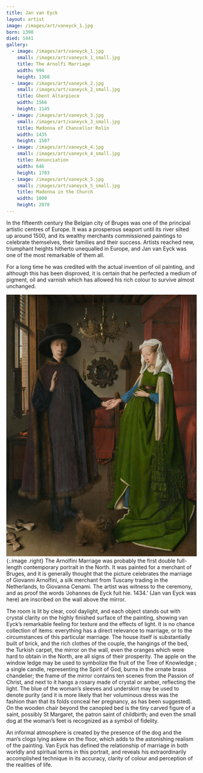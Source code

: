 ```yaml
---
title: Jan van Eyck
layout: artist
image: /images/art/vaneyck_1.jpg
born: 1390
died: 1441
gallery:
  - image: /images/art/vaneyck_1.jpg
    small: /images/art/vaneyck_1_small.jpg
    title: The Arnolfi Marriage
    width: 994
    height: 1360
  - image: /images/art/vaneyck_2.jpg
    small: /images/art/vaneyck_2_small.jpg
    title: Ghent Altarpiece
    width: 1566
    height: 1145
  - image: /images/art/vaneyck_3.jpg
    small: /images/art/vaneyck_3_small.jpg
    title: Madonna of Chancellor Rolin
    width: 1435
    height: 1507
  - image: /images/art/vaneyck_4.jpg
    small: /images/art/vaneyck_4_small.jpg
    title: Annunciation
    width: 646
    height: 1703
  - image: /images/art/vaneyck_5.jpg
    small: /images/art/vaneyck_5_small.jpg
    title: Madonna in the Church
    width: 1000
    height: 2078
---
```


In the fifteenth century the Belgian city of Bruges was one of the principal
artistic centres of Europe. It was a prosperous seaport until its river silted
up around 1500, and its wealthy merchants commissioned paintings to celebrate
themselves, their families and their success. Artists reached new, triumphant
heights hitherto unequalled in Europe, and Jan van Eyck was one of the most
remarkable of them all.

For a long time he was credited with the actual invention of oil painting, and
although this has been disproved, it is certain that he perfected a medium of
pigment, oil and varnish which has allowed his rich colour to survive almost
unchanged.

![The Arnolfi Marriage](/images/art/vaneyck_1.jpg){:.image .right}
The Arnolfini Marriage was probably the first double full-length contemporary
portrait in the North. It was painted for a merchant of Bruges, and it is
generally thought that the picture celebrates the marriage of Giovanni
Arnolfini, a silk merchant from Tuscany trading in the Netherlands, to Giovanna
Cenami. The artist was witness to the ceremony, and as proof the words
‘Johannes de Eyck fuit hie. 1434.’ (Jan van Eyck was here) are inscribed on the
wall above the mirror.

The room is lit by clear, cool daylight, and each object stands out with
crystal clarity on the highly finished surface of the painting, showing van
Eyck’s remarkable feeling for texture and the effects of light. It is no chance
collection of items: everything has a direct relevance to marriage, or to the
circumstances of this particular marriage. The house itself is substantially
built of brick, and the rich clothes of the couple, the hangings of the bed,
the Turkish carpet, the mirror on the wall, even the oranges which were hard to
obtain in the North, are all signs of their prosperity. The apple on the window
ledge may be used to symbolize the fruit of the Tree of Knowledge ; a single
candle, representing the Spirit of God, burns in the ornate brass chandelier;
the frame of the mirror contains ten scenes from the Passion of Christ, and
next to it hangs a rosary made of crystal or amber, reflecting the light. The
blue of the woman’s sleeves and underskirt may be used to denote purity (and it
is more likely that her voluminous dress was the fashion than that its folds
conceal her pregnancy, as has been suggested). On the wooden chair beyond the
canopied bed is the tiny carved figure of a saint, possibly St Margaret, the
patron saint of childbirth; and even the small dog at the woman’s feet is
recognized as a symbol of fidelity.

An informal atmosphere is created by the presence of the dog and the man’s
clogs lying askew on the floor, which adds to the astonishing realism of the
painting.  Van Eyck has defined the relationship of marriage in both worldly
and spiritual terms in this portrait, and reveals his extraordinarily
accomplished technique in its accuracy, clarity of colour and perception of the
realities of life.
